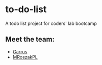# to-do-list
A todo list project for coders' lab bootcamp

## Meet the team:
* [Garrus](https://github.com/GarrusNapp)
* [MRoszakPL](https://github.com/MRoszakPL)